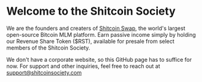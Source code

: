 # Welcome to the Shitcoin Society

We are the founders and creaters of [Shitcoin Swap](https://github.com/shitcoinsociety/shitcoinswap), the world's largest open-source Bitcoin MLM platform. Earn passive income simply by holding our Revenue Share Token ($RST), available for presale from select members of the Shitcoin Society.

We don't have a corporate website, so this GitHub page has to suffice for now. For support and other inquiries, feel free to reach out at support@shitcoinsociety.com
